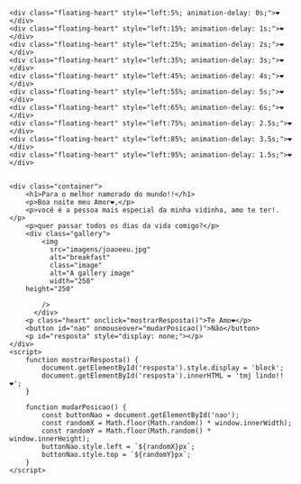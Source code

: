 <!DOCTYPE html>
<html lang="pt-br">
<head>
    <meta charset="UTF-8">
    <meta name="viewport" content="width=device-width, initial-scale=1.0">
    <title>PaulinhaGatinha.Com</title>
    <style>
        @import url('https://fonts.googleapis.com/css2?family=Pacifico&family=Roboto:wght@300;500;700&display=swap');

    body {
        margin: 0;
        overflow: hidden;
        background: linear-gradient(135deg, #ffc0cb, #ff4d4d, #ffe6e6, #ff0000);
        background-size: 400% 400%;
        animation: gradientBG 15s ease infinite;
        font-family: 'Roboto', sans-serif;
        text-align: center;
        color: #fff;
    }

    @keyframes gradientBG {
        0% { background-position: 0% 50%; }
        50% { background-position: 100% 50%; }
        100% { background-position: 0% 50%; }
    }

    
    .container {
        padding: 40px 20px;
        position: relative;
        z-index: 10;
        animation: fadeIn 2s ease;
    }

    
    @keyframes fadeIn {
        0% { opacity: 0; transform: translateY(30px); }
        100% { opacity: 1; transform: translateY(0); }
    }

    h1 {
        font-family: 'Pacifico', cursive;
        font-size: 42px;
        color: #ffe5f9;
        text-shadow: 2px 2px 10px #00000066;
    }

    p {
        font-size: 20px;
        margin: 10px 0;
        text-shadow: 1px 1px 4px rgba(0, 0, 0, 0.3);
    }

    .heart {
        font-size: 60px;
        color: #ff3366;
        cursor: pointer;
        transition: transform 0.3s ease, text-shadow 0.3s;
        animation: pulse 2s infinite;
    }

    .heart:hover {
        transform: scale(1.3);
        text-shadow: 0 0 20px #ff6b81;
    }

    @keyframes pulse {
        0%, 100% { transform: scale(1); }
        50% { transform: scale(1.1); }
    }

    #nao {
        font-size: 24px;
        color: #fff;
        background-color: #a1303d;
        border: none;
        cursor: pointer;
        position: absolute;
        padding: 10px 20px;
        border-radius: 10px;
    }

    #floating-hearts {
        position: fixed;
        top: 0;
        left: 0;
        width: 100%;
        height: 100%;
        pointer-events: none;
        overflow: hidden;
        z-index: 1;
    }

    .floating-heart {
        position: absolute;
        font-size: 24px;
        color: #ff99cc;
        animation: float 5s linear infinite;
        opacity: 0.7;
    }

    @keyframes float {
        0% {
            transform: translateY(100vh) scale(1);
            opacity: 0;
        }
        50% {
            opacity: 1;
        }
        100% {
            transform: translateY(-10vh) scale(1.5);
            opacity: 0;
        }
    }
</style>
</head>
<body>

    <div class="floating-heart" style="left:5%; animation-delay: 0s;">❤</div>
    <div class="floating-heart" style="left:15%; animation-delay: 1s;">❤</div>
    <div class="floating-heart" style="left:25%; animation-delay: 2s;">❤</div>
    <div class="floating-heart" style="left:35%; animation-delay: 3s;">❤</div>
    <div class="floating-heart" style="left:45%; animation-delay: 4s;">❤</div>
    <div class="floating-heart" style="left:55%; animation-delay: 5s;">❤</div>
    <div class="floating-heart" style="left:65%; animation-delay: 6s;">❤</div>
    <div class="floating-heart" style="left:75%; animation-delay: 2.5s;">❤</div>
    <div class="floating-heart" style="left:85%; animation-delay: 3.5s;">❤</div>
    <div class="floating-heart" style="left:95%; animation-delay: 1.5s;">❤</div>

    
    <div class="container">
        <h1>Para o melhor namorado do mundo!!</h1>
        <p>Boa noite meu Amor❤️,</p>
        <p>você é a pessoa mais especial da minha vidinha, amo te ter!.</p>
        <p>quer passar todos os dias da vida comigo?</p>
        <div class="gallery">
            <img
              src="imagens/joaoeeu.jpg"
              alt="breakfast"
              class="image"
              alt="A gallery image"
              width="250"
        height="250"

            />
          </div>
        <p class="heart" onclick="mostrarResposta()">Te Amo❤️</p>
        <button id="nao" onmouseover="mudarPosicao()">Não</button>
        <p id="resposta" style="display: none;"></p>
    </div>
    <script>
        function mostrarResposta() {
            document.getElementById('resposta').style.display = 'block';
            document.getElementById('resposta').innerHTML = 'tmj lindo!!❤️';
        }

        function mudarPosicao() {
            const buttonNao = document.getElementById('nao');
            const randomX = Math.floor(Math.random() * window.innerWidth);
            const randomY = Math.floor(Math.random() * window.innerHeight);
            buttonNao.style.left = `${randomX}px`;
            buttonNao.style.top = `${randomY}px`;
        }
    </script>
</body>
</html>
